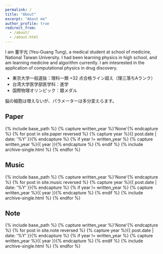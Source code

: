 ```yaml
---
permalink: /
title: "About"
excerpt: "About me"
author_profile: true
redirect_from: 
  - /about/
  - /about.html
---
```


I am 董宇光 (Yeu-Guang Tung), a medical student at school of medicine, National Taiwan University. I had been learning physics in high school, and am learning medicine and algorithm currently. I am intesrested in the application of computational physics in drug discovery.

* 東京大学一般選抜：理科一類 +32 点合格ライン超え（理三落ちAランク）
* 台湾大学医学部医学科：進学
* 国際物理オリンピック：銀メダル

脳の細胞は増えないが、パラメーターは多分変えらます。

## Paper

{% include base_path %}
{% capture written_year %}'None'{% endcapture %}
{% for post in site.paper reversed %}
  {% capture year %}{{ post.date | date: '%Y' }}{% endcapture %}
  {% if year != written_year %}
    {% capture written_year %}{{ year }}{% endcapture %}
  {% endif %}
  {% include archive-single.html %}
{% endfor %}

## Music

{% include base_path %}
{% capture written_year %}'None'{% endcapture %}
{% for post in site.music reversed %}
  {% capture year %}{{ post.date | date: '%Y' }}{% endcapture %}
  {% if year != written_year %}
    {% capture written_year %}{{ year }}{% endcapture %}
  {% endif %}
  {% include archive-single.html %}
{% endfor %}

## Note

{% include base_path %}
{% capture written_year %}'None'{% endcapture %}
{% for post in site.note reversed %}
  {% capture year %}{{ post.date | date: '%Y' }}{% endcapture %}
  {% if year != written_year %}
    {% capture written_year %}{{ year }}{% endcapture %}
  {% endif %}
  {% include archive-single.html %}
{% endfor %}
